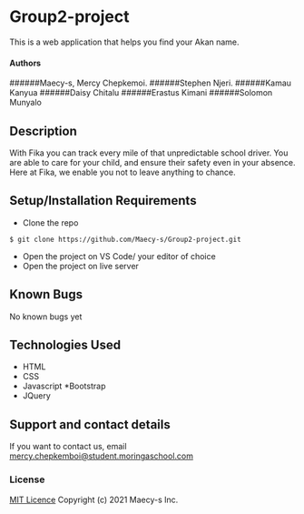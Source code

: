 # Group2-project
This is a web application that helps you find your Akan name.
#### Authors
######Maecy-s, Mercy Chepkemoi.
######Stephen Njeri.
######Kamau  Kanyua
######Daisy Chitalu
######Erastus Kimani
######Solomon Munyalo

## Description
With Fika you can track every mile of that unpredictable school driver. You are able to care for your child, and ensure their safety even in your absence.
Here at Fika, we enable you not to leave anything to chance.

 
## Setup/Installation Requirements
* Clone the repo
```
$ git clone https://github.com/Maecy-s/Group2-project.git
```
* Open  the project on VS Code/ your editor of choice
* Open the project on live server
## Known Bugs
No known bugs yet
## Technologies Used
* HTML
* CSS
* Javascript
*Bootstrap
* JQuery
## Support and contact details
If you want to contact us, email  mercy.chepkemboi@student.moringaschool.com
### License
[MIT Licence](https://choosealicense.com/licenses/mit/)
Copyright (c) 2021 Maecy-s Inc.
